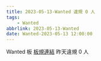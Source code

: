 ```yaml
---
title: 2023-05-13-Wanted 違規 0 人
tags:
    - Wanted
abbrlink: 2023-05-13-Wanted
date: Wanted-2023-05-13 12:00:00
---
```

Wanted 板 [板規連結](https://www.ptt.cc/bbs/Wanted/M.1608829773.A.D3B.html)
昨天違規 0 人

